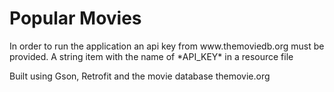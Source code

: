 # Popular Movies

<p>In order to run the application an api key from www.themoviedb.org must
 be provided. A string item with the name of *API_KEY* in a resource file</p>
<p>Built using Gson, Retrofit and the movie database themovie.org</p>


